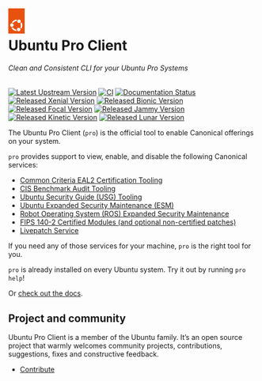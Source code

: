 <h1>
  <a href="https://ubuntu.com/pro" target="_blank">
    <img src="./docs/_static/circle_of_friends.png" width="33"/>
  </a>
  <br>
  Ubuntu Pro Client
</h1>

###### Clean and Consistent CLI for your Ubuntu Pro Systems
[![Latest Upstream Version](https://img.shields.io/github/v/tag/canonical/ubuntu-advantage-client.svg?label=Latest%20Upstream%20Version&logo=github&logoColor=white&color=33ce57)](https://github.com/canonical/ubuntu-pro-client/tags)
[![CI](https://github.com/canonical/ubuntu-advantage-client/actions/workflows/ci-base.yaml/badge.svg?branch=main)](https://github.com/canonical/ubuntu-pro-client/actions)
[![Documentation Status](https://readthedocs.com/projects/canonical-ubuntu-pro-client/badge/?version=latest)](https://canonical-ubuntu-pro-client.readthedocs-hosted.com/en/latest/?badge=latest)
<br/>
[![Released Xenial Version](https://img.shields.io/ubuntu/v/ubuntu-advantage-tools/xenial?label=Xenial&logo=ubuntu&logoColor=white)](https://launchpad.net/ubuntu/xenial/+source/ubuntu-advantage-tools)
[![Released Bionic Version](https://img.shields.io/ubuntu/v/ubuntu-advantage-tools/bionic?label=Bionic&logo=ubuntu&logoColor=white)](https://launchpad.net/ubuntu/bionic/+source/ubuntu-advantage-tools)
[![Released Focal Version](https://img.shields.io/ubuntu/v/ubuntu-advantage-tools/focal?label=Focal&logo=ubuntu&logoColor=white)](https://launchpad.net/ubuntu/focal/+source/ubuntu-advantage-tools)
[![Released Jammy Version](https://img.shields.io/ubuntu/v/ubuntu-advantage-tools/jammy?label=Jammy&logo=ubuntu&logoColor=white)](https://launchpad.net/ubuntu/jammy/+source/ubuntu-advantage-tools)
[![Released Kinetic Version](https://img.shields.io/ubuntu/v/ubuntu-advantage-tools/kinetic?label=Kinetic&logo=ubuntu&logoColor=white)](https://launchpad.net/ubuntu/kinetic/+source/ubuntu-advantage-tools)
[![Released Lunar Version](https://img.shields.io/ubuntu/v/ubuntu-advantage-tools/lunar?label=Lunar&logo=ubuntu&logoColor=white)](https://launchpad.net/ubuntu/lunar/+source/ubuntu-advantage-tools)

The Ubuntu Pro Client (`pro`) is the official tool to enable Canonical offerings on your
system.

`pro` provides support to view, enable, and disable the following Canonical services:

- [Common Criteria EAL2 Certification Tooling](https://ubuntu.com/security/cc)
- [CIS Benchmark Audit Tooling](https://ubuntu.com/security/cis)
- [Ubuntu Security Guide (USG) Tooling](https://ubuntu.com/security/certifications/docs/usg)
- [Ubuntu Expanded Security Maintenance (ESM)](https://ubuntu.com/security/esm)
- [Robot Operating System (ROS) Expanded Security Maintenance](https://ubuntu.com/robotics/ros-esm)
- [FIPS 140-2 Certified Modules (and optional non-certified patches)](https://ubuntu.com/security/fips)
- [Livepatch Service](https://ubuntu.com/security/livepatch)


If you need any of those services for your machine, `pro` is the right tool for you.

`pro` is already installed on every Ubuntu system. Try it out by running `pro help`!

Or [check out the docs](https://canonical-ubuntu-pro-client.readthedocs-hosted.com/en/latest/).

## Project and community

Ubuntu Pro Client is a member of the Ubuntu family. It’s an open source project that warmly welcomes
community projects, contributions, suggestions, fixes and constructive feedback.

* [Contribute](CONTRIBUTING.md)
